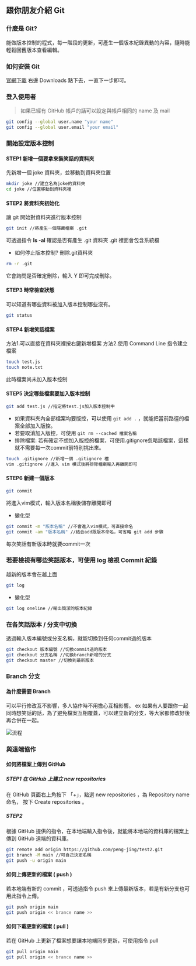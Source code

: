 ## 跟你朋友介紹 Git
### 什麼是 Git?
能做版本控制的程式，每一階段的更新，可產生一個版本紀錄異動的內容，隨時能輕鬆回舊版本查看編輯。

### 如何安裝 Git
[官網下載](https://git-scm.com/)
右邊 Downloads 點下去，一直下一步即可。

### 登入使用者
>如果已經有 GitHub 帳戶的話可以設定與帳戶相同的 name 及 mail
```bash
git config --global user.name "your name"
git config --global user.email "your email"
```
### 開始設定版本控制
#### **STEP1** 新增一個要拿來裝笑話的資料夾
先新增一個 joke 資料夾，並移動到資料夾位置
```bash
mkdir joke //建立名為joke的資料夾
cd joke //位置移動到資料夾裡
```

#### **STEP2** 將資料夾初始化
讓 git 開始對資料夾進行版本控制
```bash
git init //將產生一個隱藏檔案 .git
```
可透過指令 **ls -al** 確認是否有產生 .git 資料夾
.git 裡面會包含系統檔

- 如何停止版本控制?
刪除.git資料夾
```bash
rm -r .git
```
它會詢問是否確定刪除，輸入 Y 即可完成刪除。

#### **STEP3** 時常檢查狀態
可以知道有哪些資料被加入版本控制哪些沒有。
```bash
git status
```
#### **STEP4** 新增笑話檔案
方法1.可以直接在資料夾裡按右鍵新增檔案
方法2.使用 Command Line 指令建立檔案
```bash
touch test.js
touch note.txt
```
此時檔案尚未加入版本控制
#### **STEP5** 決定哪些檔案要加入版本控制
```bash
git add test.js //指定將test.js加入版本控制中
```
- 如果資料夾內全部檔案均要版控，可以使用 `git add .` ，就能把當前路徑的檔案全部加入版控。
- 若要取消加入版控，可使用 `git rm --cached 檔案名稱` 
- 排除檔案: 若有確定不想加入版控的檔案，可使用.gitignore忽略該檔案，這樣就不需要每一次commit前特別挑出來。
```bash
touch .gitignore //新增一個 .gitignore 檔
vim .gitignore //進入 vim 模式後將排除檔案輸入再離開即可
```
#### **STEP6** 新建一個版本
```bash
git commit
```
將進入vim模式，輸入版本名稱後儲存離開即可
- 變化型
```bash
git commit -m "版本名稱" //不會進入vim模式，可直接命名
git commit -am "版本名稱" //結合add跟版本命名，可省略 git add 步驟
```
每次笑話有新版本時就要commit一次

### 若要檢視有哪些笑話版本，可使用 log 檢視 Commit 紀錄
越新的版本會在越上面
```bash
git log
```
- 變化型
```bash
git log oneline //輸出簡潔的版本紀錄
```
### 在各笑話版本 / 分支中切換
透過輸入版本編號或分支名稱，就能切換到任何commit過的版本
```bash
git checkout 版本編號 //切換commit過的版本
git checkout 分支名稱 //切換branch新增的分支
git checkout master //切換到最新版本
```
### Branch 分支
#### 為什麼需要 Branch
可以平行修改互不影響，多人協作時不用擔心互相影響。
ex 如果有人要跟你一起同時想笑話的話，為了避免檔案互相覆蓋，可以建立新的分支，等大家都修改好後再合併在一起。

![流程](https://github.com/peng-jing/test/blob/main/3.JPG?raw=true)

### 與遠端協作
#### 如何將檔案上傳到 GitHub
##### **STEP1** 在 GitHub 上建立 new repositories
在 GitHub 頁面右上角按下 「+」，點選 new repositories ，為 Repository name 命名， 按下 Create  repositories 。
##### **STEP2** 
根據 GitHub 提供的指令，在本地端輸入指令後，就能將本地端的資料庫的檔案上傳到 GitHub 遠端的資料庫。
```bash
git remote add origin https://github.com/peng-jing/test2.git
git branch -M main //可自己決定名稱
git push -u origin main
```
#### 如何上傳更新的檔案 ( push )
若本地端有新的 commit ，可透過指令 push 來上傳最新版本，若是有新分支也可用此指令上傳。
```bash
git push origin main 
git push origin << brance name >>

```

#### 如何下載更新的檔案 ( pull )
若在 GitHub 上更新了檔案想要讓本地端同步更新，可使用指令 pull
```bash
git pull origin main
git pull origin << brance name >>
```


